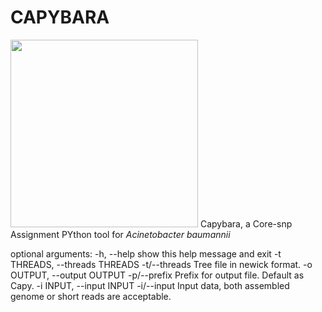 # CAPYBARA
<img src="https://github.com/Zhou-lab-SUDA/CAPYBARA/blob/main/icon.png" width="300px">
Capybara, a Core-snp Assignment PYthon tool for <i>Acinetobacter baumannii</i>

optional arguments:
  -h, --help            show this help message and exit
  -t THREADS, --threads THREADS
                        -t/--threads Tree file in newick format.
  -o OUTPUT, --output OUTPUT
                        -p/--prefix Prefix for output file. Default as Capy.
  -i INPUT, --input INPUT
                        -i/--input Input data, both assembled genome or short reads are acceptable.
